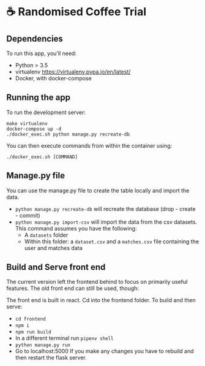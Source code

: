 # ☕ Randomised Coffee Trial
## Dependencies
To run this app, you'll need:
 - Python > 3.5
 - virtualenv https://virtualenv.pypa.io/en/latest/
 - Docker, with docker-compose

## Running the app
To run the development server:
```
make virtualenv
docker-compose up -d
./docker_exec.sh python manage.py recreate-db
```

You can then execute commands from within the container using:
```
./docker_exec.sh [COMMAND]
```

## Manage.py file
You can use the manage.py file to create the table locally and import the data.
 - `python manage.py recreate-db` will recreate the database (drop - create - commit)
 - `python manage.py import-csv` will import the data from the csv datasets. This command assumes you have the following:
    - A `datasets` folder
    - Within this folder: a `dataset.csv` and a `matches.csv` file containing the user and matches data

## Build and Serve front end

The current version left the frontend behind to focus on primarily useful features.
The old front end can still be used, though:

The front end is built in react. Cd into the frontend folder. To build and then serve:
- `cd frontend`
- `npm i`
- `npm run build`
- In a different terminal run `pipenv shell`
- `python manage.py run`
- Go to localhost:5000
If you make any changes you have to rebuild and then restart the flask server.
